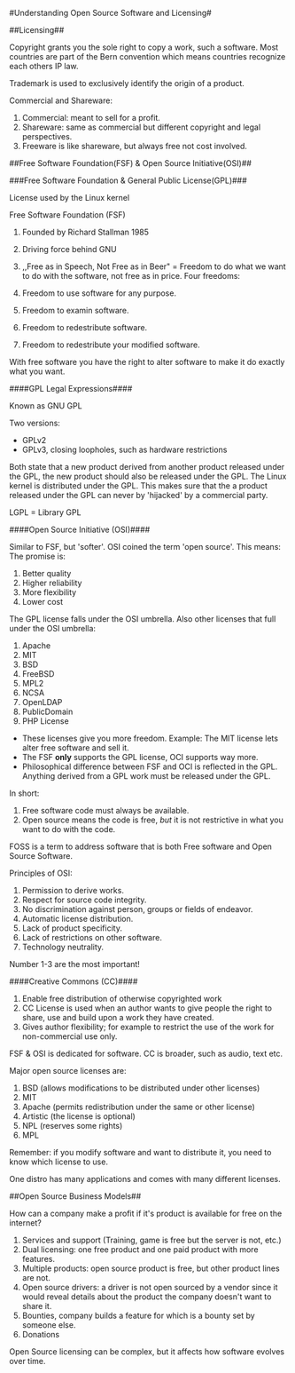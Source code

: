 #Understanding Open Source Software and Licensing#

##Licensing##

Copyright grants you the sole right to copy a work, such a software. Most countries are part of the Bern convention which means countries recognize each others IP law.

Trademark is used to exclusively identify the origin of a product.

Commercial and Shareware:

1. Commercial: meant to sell for a profit.
2. Shareware: same as commercial but different copyright and legal perspectives.
3. Freeware is like shareware, but always free not cost involved.

##Free Software Foundation(FSF) & Open Source Initiative(OSI)##

###Free Software Foundation & General Public License(GPL)###

License used by the Linux kernel  

Free Software Foundation (FSF)
1. Founded by Richard Stallman 1985
2. Driving force behind GNU
3. ,,Free as in Speech, Not Free as in Beer" = Freedom to do what we want to do with the software, not free as in price. Four freedoms:

  1. Freedom to use software for any purpose.
  2. Freedom to examin software.
  3. Freedom to redestribute software.
  4. Freedom to redestribute your modified software.

With free software you have the right to alter software to make it do exactly what you want.

####GPL Legal Expressions####

Known as GNU GPL

Two versions:
* GPLv2
* GPLv3, closing loopholes, such as hardware restrictions

Both state that a new product derived from another product released under the GPL, the new product should also be released under the GPL. The Linux kernel is distributed under the GPL. This makes sure that the a product released under the GPL can never by 'hijacked' by a commercial party.

LGPL = Library GPL

####Open Source Initiative (OSI)####

Similar to FSF, but 'softer'. OSI coined the term 'open source'. This means:
The promise is:
1. Better quality
2. Higher reliability
3. More flexibility
4. Lower cost

The GPL license falls under the OSI umbrella. Also other licenses that full under the OSI umbrella:
1. Apache
2. MIT
3. BSD
4. FreeBSD
5. MPL2
6. NCSA
7. OpenLDAP
8. PublicDomain
9. PHP License

* These licenses give you more freedom. Example: The MIT license lets alter free software and sell it.
* The FSF **only** supports the GPL license, OCI supports way more.
* Philosophical difference between FSF and OCI is reflected in the GPL. Anything derived from a GPL work must be released under the GPL.

In short:
1. Free software code must always be available.
2. Open source means the code is free, *but* it is not restrictive in what you want to do with the code.

FOSS is a term to address software that is both Free software and Open Source Software.

Principles of OSI:
1. Permission to derive works.
2. Respect for source code integrity.
3. No discrimination against person, groups or fields of endeavor.
4. Automatic license distribution.
5. Lack of product specificity.
6. Lack of restrictions on other software.
7. Technology neutrality.

Number 1-3 are the most important!

####Creative Commons (CC)####
1. Enable free distribution of otherwise copyrighted work
2. CC License is used when an author wants to give people the right to share, use and build upon a work they have created.
3. Gives author flexibility; for example to restrict the use of the work for non-commercial use only.

FSF & OSI is dedicated for software. CC is broader, such as audio, text etc.

Major open source licenses are:
1. BSD (allows modifications to be distributed under other licenses)
2. MIT 
3. Apache (permits redistribution under the same or other license)
4. Artistic (the license is optional)
5. NPL (reserves some rights)
6. MPL

Remember: if you modify software and want to distribute it, you need to know which license to use.

One distro has many applications and comes with many different licenses.

##Open Source Business Models##

How can a company make a profit if it's product is available for free on the internet?

1. Services and support (Training, game is free but the server is not, etc.)
2. Dual licensing: one free product and one paid product with more features.
3. Multiple products: open source product is free, but other product lines are not.
4. Open source drivers: a driver is not open sourced by a vendor since it would reveal details about the product the company doesn't want to share it.
5. Bounties, company builds a feature for which is a bounty set by someone else.
6. Donations

Open Source licensing can be complex, but it affects how software evolves over time.
